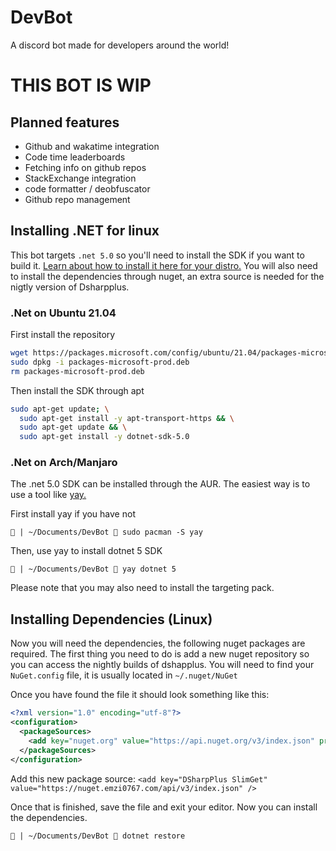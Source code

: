 # DevBot
A discord bot made for developers around the world!


# THIS BOT IS WIP 
## Planned features
- Github and wakatime integration
- Code time leaderboards
- Fetching info on github repos
- StackExchange integration
- code formatter / deobfuscator
- Github repo management


## Installing .NET for linux

This bot targets `.net 5.0` so you'll need to install the SDK if you want to build it. [Learn about how to install it here for your distro.](https://docs.microsoft.com/en-us/dotnet/core/install/linux?WT.mc_id=dotnet-35129-website) You will also need to install the dependencies through nuget, an extra source is needed for the nigtly version of Dsharpplus. 

### .Net on Ubuntu 21.04
First install the repository
```bash
wget https://packages.microsoft.com/config/ubuntu/21.04/packages-microsoft-prod.deb -O packages-microsoft-prod.deb
sudo dpkg -i packages-microsoft-prod.deb
rm packages-microsoft-prod.deb
```
Then install the SDK through apt
```bash
sudo apt-get update; \
  sudo apt-get install -y apt-transport-https && \
  sudo apt-get update && \
  sudo apt-get install -y dotnet-sdk-5.0
```
### .Net on Arch/Manjaro
The .net 5.0 SDK can be installed through the AUR. The easiest way is to use a tool like [yay.](https://github.com/Jguer/yay)

First install yay if you have not
```
 | ~/Documents/DevBot  sudo pacman -S yay
```

Then, use yay to install dotnet 5 SDK
```
 | ~/Documents/DevBot  yay dotnet 5
```
Please note that you may also need to install the targeting pack.

## Installing Dependencies (Linux)

Now you will need the dependencies, the following nuget packages are required. The first thing you need to do is add a new nuget repository so you can access the nightly builds of dshapplus. You will need to find your `NuGet.config` file, it is usually located in `~/.nuget/NuGet`

Once you have found the file it should look something like this:

```xml
<?xml version="1.0" encoding="utf-8"?>
<configuration>
  <packageSources>
    <add key="nuget.org" value="https://api.nuget.org/v3/index.json" protocolVersion="3" />
  </packageSources>
</configuration>
```
Add this new package source: `<add key="DSharpPlus SlimGet" value="https://nuget.emzi0767.com/api/v3/index.json" />`

Once that is finished, save the file and exit your editor. Now you can install the dependencies.

```
 | ~/Documents/DevBot  dotnet restore
```
